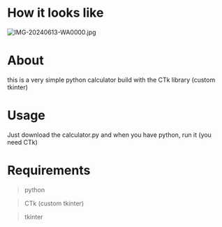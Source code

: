 # How it looks like
![IMG-20240613-WA0000.jpg](https://github.com/h435er/calculator/assets/126166023/7cf655ce-5be3-4444-844d-a8bd6729e34d)
# About
this is a very simple python calculator build with the CTk library (custom tkinter)
# Usage
Just download the calculator.py and when you have python, run it (you need CTk)
# Requirements

> python

> CTk (custom tkinter)

> tkinter 
